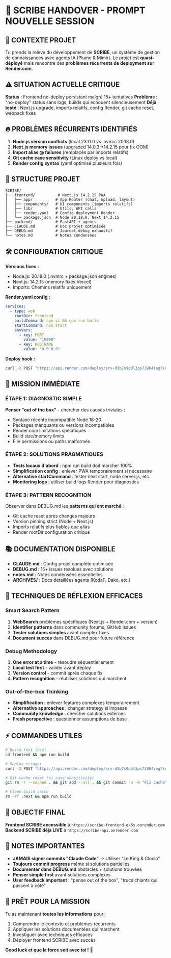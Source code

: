 # 🚀 SCRIBE HANDOVER - PROMPT NOUVELLE SESSION

## 🎯 CONTEXTE PROJET

Tu prends la relève du développement de **SCRIBE**, un système de gestion de connaissances avec agents IA (Plume & Mimir). Le projet est **quasi-déployé** mais rencontre des **problèmes récurrents de deployment sur Render.com**.

## ⚠️ SITUATION ACTUELLE CRITIQUE

**Status :** Frontend no-deploy persistant malgré 15+ tentatives
**Problème :** "no-deploy" status sans logs, builds qui échouent silencieusement
**Déjà testé :** Next.js upgrade, imports relatifs, config Render, git cache reset, webpack fixes

## 🔥 PROBLÈMES RÉCURRENTS IDENTIFIÉS

1. **Node.js version conflicts** (local 23.11.0 vs .nvmrc 20.18.0)
2. **Next.js memory issues** (upgraded 14.0.3→14.2.15 pour fix OOM)
3. **Import alias @ failures** (remplacés par imports relatifs)
4. **Git cache case sensitivity** (Linux deploy vs local)
5. **Render config syntax** (yaml optimisé plusieurs fois)

## 📁 STRUCTURE PROJET

```
SCRIBE/
├── frontend/          # Next.js 14.2.15 PWA
│   ├── app/          # App Router (chat, upload, layout)
│   ├── components/   # UI components (imports relatifs)
│   ├── lib/          # Utils, API calls
│   ├── render.yaml   # Config deployment Render
│   └── package.json  # Node 20.18.0, Next 14.2.15
├── backend/          # FastAPI + agents
├── CLAUDE.md         # Doc projet optimisée
├── DEBUG.md          # Journal debug exhaustif
└── notes.md          # Notes condensées
```

## 🛠️ CONFIGURATION CRITIQUE

**Versions fixes :**
- Node.js: 20.18.0 (.nvmrc + package.json engines)
- Next.js: 14.2.15 (memory fixes Vercel)
- Imports: Chemins relatifs uniquement

**Render.yaml config :**
```yaml
services:
  - type: web
    rootDir: frontend
    buildCommand: npm ci && npm run build
    startCommand: npm start
    envVars:
      - key: PORT
        value: "10000"
      - key: HOSTNAME
        value: "0.0.0.0"
```

**Deploy hook :**
```bash
curl -X POST "https://api.render.com/deploy/srv-d3b7s9odl3ps73964ieg?key=_pf1X8o6lPA"
```

## 🎯 MISSION IMMÉDIATE

### ÉTAPE 1: DIAGNOSTIC SIMPLE
**Penser "out of the box"** - chercher des causes triviales :
- Syntaxe récente incompatible Node 18-20
- Packages manquants ou versions incompatibles
- Render.com limitations spécifiques
- Build size/memory limits
- File permissions ou paths malformés

### ÉTAPE 2: SOLUTIONS PRAGMATIQUES
- **Tests locaux d'abord** : npm run build doit marcher 100%
- **Simplification config** : enlever PWA temporairement si nécessaire
- **Alternative startCommand** : tester next start, node server.js, etc.
- **Monitoring logs** : utiliser build logs Render pour diagnostics

### ÉTAPE 3: PATTERN RECOGNITION
Observer dans DEBUG.md les **patterns qui ont marché** :
- Git cache reset après changes majeurs
- Version pinning strict (Node + Next.js)
- Imports relatifs plus fiables que alias
- Render rootDir configuration critique

## 📚 DOCUMENTATION DISPONIBLE

- **CLAUDE.md** : Config projet complète optimisée
- **DEBUG.md** : 15+ issues résolues avec solutions
- **notes.md** : Notes condensées essentielles
- **ARCHIVES/** : Docs détaillées agents (KodaF, Dako, etc.)

## 🔧 TECHNIQUES DE RÉFLEXION EFFICACES

### Smart Search Pattern
1. **WebSearch** problèmes spécifiques (Next.js + Render.com + version)
2. **Identifier patterns** dans community forums, GitHub issues
3. **Tester solutions simples** avant complex fixes
4. **Document succès** dans DEBUG.md pour future référence

### Debug Methodology
1. **One error at a time** - résoudre séquentiellement
2. **Local test first** - valider avant deploy
3. **Version control** - commit après chaque fix
4. **Pattern recognition** - réutiliser solutions qui marchent

### Out-of-the-box Thinking
- **Simplification** : enlever features complexes temporairement
- **Alternative approaches** : changer strategy si impasse
- **Community knowledge** : chercher solutions externes
- **Fresh perspective** : questionner assumptions de base

## ⚡ COMMANDES UTILES

```bash
# Build test local
cd frontend && npm run build

# Deploy trigger
curl -X POST "https://api.render.com/deploy/srv-d3b7s9odl3ps73964ieg?key=_pf1X8o6lPA"

# Git cache reset (si case sensitivity)
git rm -r --cached . && git add --all . && git commit -a -m "Fix cache"

# Clean build cache
rm -rf .next && npm run build
```

## 🎯 OBJECTIF FINAL

**Frontend SCRIBE accessible** à `https://scribe-frontend-qk6s.onrender.com`
**Backend SCRIBE déjà LIVE** à `https://scribe-api.onrender.com`

## 📝 NOTES IMPORTANTES

- **JAMAIS signer commits "Claude Code"** → Utiliser "Le King & Cloclo"
- **Toujours commit progress** même si solutions partielles
- **Documenter dans DEBUG.md** obstacles + solutions trouvées
- **Penser simple first** avant solutions complexes
- **User feedback important** : "pense out of the box", "trucs chiants qui passent à côté"

## 🚀 PRÊT POUR LA MISSION

Tu as maintenant **toutes les informations** pour:
1. Comprendre le contexte et problèmes récurrents
2. Appliquer les solutions documentées qui marchent
3. Investiguer avec techniques efficaces
4. Déployer frontend SCRIBE avec succès

**Good luck et que la force soit avec toi !** 🌟